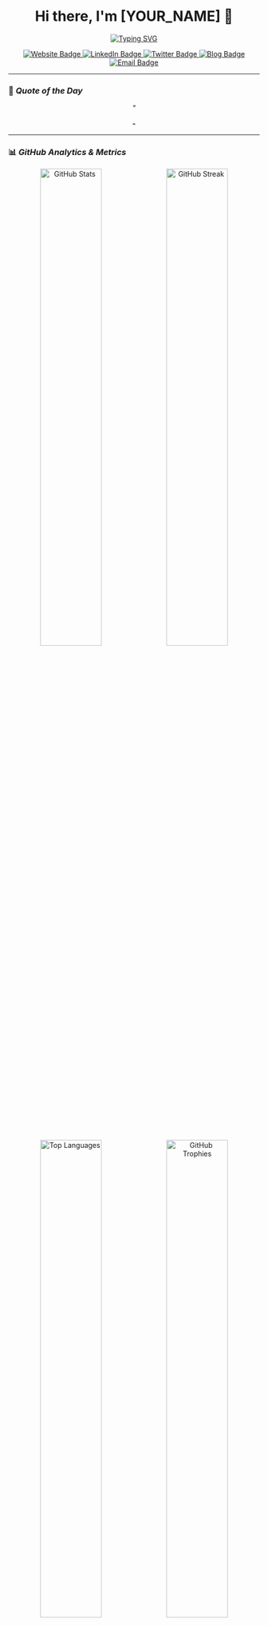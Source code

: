 <!-- 
██╗     ██╗███████╗████████╗██╗  ██╗ █████╗ ██████╗ ██╗     ███████╗
██║     ██║██╔════╝╚══██╔══╝██║  ██║██╔══██╗██╔══██╗██║     ██╔════╝
██║     ██║█████╗     ██║   ███████║███████║██████╔╝██║     █████╗  
██║     ██║██╔══╝     ██║   ██╔══██║██╔══██║██╔══██╗██║     ██╔══╝  
███████╗██║███████╗   ██║   ██║  ██║██║  ██║██║  ██║███████╗███████╗
╚══════╝╚═╝╚══════╝   ╚═╝   ╚═╝  ╚═╝╚═╝  ╚═╝╚═╝  ╚═╝╚══════╝╚══════╝
                                                                      
A highly complex and dynamic GitHub Profile README.
Maintained with ❤️ by [YOUR_NAME]
-->

<h1 align="center">Hi there, I'm [YOUR_NAME] 👋</h1>

<!-- Typing SVG by DenverCoder1 -->
<p align="center">
  <a href="https://git.io/typing-svg">
    <img src="https://readme-typing-svg.demolab.com?font=Fira+Code&size=22&duration=3000&pause=500&color=41B883&center=true&vCenter=true&multiline=true&width=600&height=100&lines=Full-Stack+Developer+%7C+Cloud+Enthusiast;Open-Source+Contributor;Lifelong+Learner" alt="Typing SVG" />
  </a>
</p>

<p align="center">
  <a href="https://www.yourwebsite.com">
    <img src="https://img.shields.io/badge/website-000000?style=for-the-badge&logo=About.me&logoColor=white" alt="Website Badge"/>
  </a>
  <a href="https://www.linkedin.com/in/yourprofile/">
    <img src="https://img.shields.io/badge/LinkedIn-0077B5?style=for-the-badge&logo=linkedin&logoColor=white" alt="LinkedIn Badge"/>
  </a>
  <a href="https://twitter.com/yourhandle">
    <img src="https://img.shields.io/badge/Twitter-1DA1F2?style=for-the-badge&logo=twitter&logoColor=white" alt="Twitter Badge"/>
  </a>
  <a href="https://yourblog.com">
    <img src="https://img.shields.io/badge/Blog-FF5722?style=for-the-badge&logo=blogger&logoColor=white" alt="Blog Badge"/>
  </a>
  <a href="mailto:your.email@example.com">
    <img src="https://img.shields.io/badge/Email-D14836?style=for-the-badge&logo=gmail&logoColor=white" alt="Email Badge"/>
  </a>
</p>

---

### 🧠 *Quote of the Day*

<!-- Dynamic Quote Section - Updated by GitHub Action -->
<p align="center"><i>"<!-- QUOTE_CONTENT --></i></p>
<p align="center"><b>- <!-- QUOTE_AUTHOR --></b></p>

---

### 📊 *GitHub Analytics & Metrics*

<!-- GitHub Readme Stats by anuraghazra -->
<p align="center">
  <img width="49.5%" src="https://github-readme-stats.vercel.app/api?username=[YOUR_USERNAME]&show_icons=true&theme=vue-dark&hide_border=true&include_all_commits=true&count_private=true" alt="GitHub Stats" />
  <img width="49.5%" src="https://github-readme-streak-stats.herokuapp.com/?user=[YOUR_USERNAME]&theme=vue-dark&hide_border=true" alt="GitHub Streak" />
</p>

<p align="center">
  <img width="49.5%" src="https://github-readme-stats.vercel.app/api/top-langs/?username=[YOUR_USERNAME]&langs_count=8&layout=compact&theme=vue-dark&hide_border=true&exclude_repo=repo1,repo2" alt="Top Languages" />
  <img width="49.5%" src="https://github-profile-trophy.vercel.app/?username=[YOUR_USERNAME]&theme=dracula&no-frame=true&no-bg=true&margin-w=4" alt="GitHub Trophies" />
</p>

<!-- Activity Graph by ashutosh00710 -->
<p align="center">
  <img src="https://github-readme-activity-graph.vercel.app/graph?username=[YOUR_USERNAME]&theme=react-dark&hide_border=true&area=true" alt="Activity Graph" />
</p>

---

### 🛠️ *Technical Arsenal & Toolbelt*

<details>
  <summary><strong>Click to expand my skillset!</strong></summary>
  <br>

  #### 🌐 **Frontend Development**
  <p>
    <img src="https://skillicons.dev/icons?i=html,css,sass,js,ts,react,vue,nextjs,webpack,vite" alt="Frontend Skills" />
  </p>

  #### 🔧 **Backend Development**
  <p>
    <img src="https://skillicons.dev/icons?i=nodejs,express,python,django,flask,java,spring,php,laravel" alt="Backend Skills" />
  </p>

  #### 🗄️ **Databases & Caching**
  <p>
    <img src="https://skillicons.dev/icons?i=mysql,postgresql,mongodb,redis,sqlite,firebase" alt="Database Skills" />
  </p>

  #### ☁️ **Cloud & DevOps**
  <p>
    <img src="https://skillicons.dev/icons?i=aws,gcp,azure,docker,kubernetes,terraform,ansible,jenkins,git,githubactions,linux" alt="DevOps Skills" />
  </p>

  #### 🧪 **Testing & Tools**
  <p>
    <img src="https://skillicons.dev/icons?i=jest,pytest,cypress,postman,figma,vscode,idea" alt="Testing & Tools" />
  </p>
</details>

---

### 🚀 *Featured Projects Showcase*

<details>
  <summary><strong>Click to see my proudest work!</strong></summary>
  <br>

  <!-- Dynamic Project Table - Can be updated by a script -->
  | Project Name | Description | Tech Stack | Live Demo | Stars |
  |--------------|-------------|------------|-----------|-------|
  | [**Project Alpha**](https://github.com/[YOUR_USERNAME]/project-alpha) | A revolutionary real-time collaboration platform built for speed and scalability. | React, Node.js, WebRTC, Redis, Docker | [Live Demo](https://project-alpha.demo.com) | ![GitHub stars](https://img.shields.io/github/stars/[YOUR_USERNAME]/project-alpha?style=social) |
  | [**DataViz Engine**](https://github.com/[YOUR_USERNAME]/dataviz-engine) | An open-source library for creating beautiful, interactive data visualizations from complex datasets. | D3.js, TypeScript, Vite | [Docs](https://dataviz-engine.docs.com) | ![GitHub stars](https://img.shields.io/github/stars/[YOUR_USERNAME]/dataviz-engine?style=social) |
  | [**K8s Operator**](https://github.com/[YOUR_USERNAME]/k8s-operator) | A custom Kubernetes Operator for automating the deployment and management of microservices. | Go, Kubernetes, Operator SDK | N/A | ![GitHub stars](https://img.shields.io/github/stars/[YOUR_USERNAME]/k8s-operator?style=social) |
  | [**AI Content Summarizer**](https://github.com/[YOUR_USERNAME]/ai-summarizer) | A Python tool that uses NLP to generate concise summaries of long articles or documents. | Python, FastAPI, Hugging Face Transformers | [Live Demo](https://ai-summarizer.demo.com) | ![GitHub stars](https://img.shields.io/github/stars/[YOUR_USERNAME]/ai-summarizer?style=social) |

</details>

---

### 📈 *Recent GitHub Activity*

<details>
  <summary><strong>Click to see my latest contributions!</strong></summary>
  <br>

  <!-- Dynamic Commit List - Updated by GitHub Action -->
  <!-- LATEST_COMMITS -->

</details>

---

### 📝 *Latest from my Blog*

<details>
  <summary><strong>Click to read my latest thoughts!</strong></summary>
  <br>

  <!-- Dynamic Blog Posts - Updated by GitHub Action -->
  <!-- LATEST_BLOG_POSTS -->

</details>

---

### 🤖 *A Bit of Fun*

<details>
  <summary><strong>Click for a programming joke!</strong></summary>
  <br>

  <!-- Dynamic Joke - Updated by GitHub Action -->
  <p align="center">
    <img src="https://readme-jokes.vercel.app/api?theme=vue-dark&hideBorder" alt="Jokes Card" />
  </p>

</details>

---

### 🗺️ *My Contribution Workflow*

Here's a Mermaid diagram showing my typical open-source contribution workflow:

```mermaid
gitGraph
    commit id: "Initial Idea"
    branch feature
    checkout feature
    commit id: "Develop Feature"
    commit id: "Add Tests"
    commit id: "Refactor Code"
    checkout main
    commit id: "Update Docs"
    merge feature
    commit id: "Release v1.0.0"

